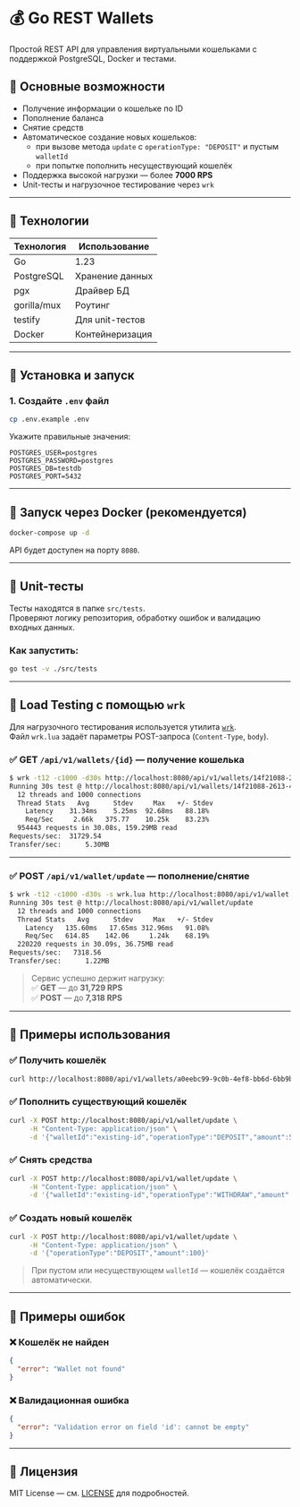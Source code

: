 # 💰 Go REST Wallets

Простой REST API для управления виртуальными кошельками с поддержкой PostgreSQL, Docker и тестами.

## 📌 Основные возможности

- Получение информации о кошельке по ID
- Пополнение баланса
- Снятие средств
- Автоматическое создание новых кошельков:
  - при вызове метода `update` с `operationType: "DEPOSIT"` и пустым `walletId`
  - при попытке пополнить несуществующий кошелёк
- Поддержка высокой нагрузки — более **7000 RPS**
- Unit-тесты и нагрузочное тестирование через `wrk`

---

## 🧩 Технологии

| Технология | Использование |
|------------|----------------|
| Go         | 1.23           |
| PostgreSQL | Хранение данных |
| pgx        | Драйвер БД     |
| gorilla/mux| Роутинг        |
| testify    | Для unit-тестов |
| Docker     | Контейнеризация |

---

## 🔧 Установка и запуск

### 1. Создайте `.env` файл

```bash
cp .env.example .env
```

Укажите правильные значения:

```env
POSTGRES_USER=postgres
POSTGRES_PASSWORD=postgres
POSTGRES_DB=testdb
POSTGRES_PORT=5432
```

---

## 🚀 Запуск через Docker (рекомендуется)

```bash
docker-compose up -d
```

API будет доступен на порту `8080`.

---

## 🧪 Unit-тесты

Тесты находятся в папке `src/tests`.  
Проверяют логику репозитория, обработку ошибок и валидацию входных данных.

### Как запустить:

```bash
go test -v ./src/tests
```

---

## 🧱 Load Testing с помощью `wrk`

Для нагрузочного тестирования используется утилита [`wrk`](https://github.com/wg/wrk ).  
Файл `wrk.lua` задаёт параметры POST-запроса (`Content-Type`, `body`).

### ✅ GET `/api/v1/wallets/{id}` — получение кошелька

```bash
$ wrk -t12 -c1000 -d30s http://localhost:8080/api/v1/wallets/14f21088-2613-430d-b412-f82ce3559dcd
Running 30s test @ http://localhost:8080/api/v1/wallets/14f21088-2613-430d-b412-f82ce3559dcd
  12 threads and 1000 connections
  Thread Stats   Avg      Stdev     Max   +/- Stdev
    Latency    31.34ms    5.25ms  92.68ms   88.18%
    Req/Sec     2.66k   375.77    10.25k    83.23%
  954443 requests in 30.08s, 159.29MB read
Requests/sec:  31729.54
Transfer/sec:      5.30MB
```

---

### ✅ POST `/api/v1/wallet/update` — пополнение/снятие

```bash
$ wrk -t12 -c1000 -d30s -s wrk.lua http://localhost:8080/api/v1/wallet
Running 30s test @ http://localhost:8080/api/v1/wallet/update
  12 threads and 1000 connections
  Thread Stats   Avg      Stdev     Max   +/- Stdev
    Latency   135.60ms   17.65ms 312.96ms   91.08%
    Req/Sec   614.85    142.06     1.24k    68.19%
  220220 requests in 30.09s, 36.75MB read
Requests/sec:   7318.56
Transfer/sec:      1.22MB
```

> Сервис успешно держит нагрузку:  
> ✅ **GET** — до **31,729 RPS**  
> ✅ **POST** — до **7,318 RPS**

---

## 🧪 Примеры использования

### ✅ Получить кошелёк

```bash
curl http://localhost:8080/api/v1/wallets/a0eebc99-9c0b-4ef8-bb6d-6bb9bd380a11
```

### ✅ Пополнить существующий кошелёк

```bash
curl -X POST http://localhost:8080/api/v1/wallet/update \
     -H "Content-Type: application/json" \
     -d '{"walletId":"existing-id","operationType":"DEPOSIT","amount":50}'
```

### ✅ Снять средства

```bash
curl -X POST http://localhost:8080/api/v1/wallet/update \
     -H "Content-Type: application/json" \
     -d '{"walletId":"existing-id","operationType":"WITHDRAW","amount":30}'
```

### ✅ Создать новый кошелёк

```bash
curl -X POST http://localhost:8080/api/v1/wallet/update \
     -H "Content-Type: application/json" \
     -d '{"operationType":"DEPOSIT","amount":100}'
```

> При пустом или несуществующем `walletId` — кошелёк создаётся автоматически.

---

## 🧪 Примеры ошибок

### ❌ Кошелёк не найден

```json
{
  "error": "Wallet not found"
}
```

### ❌ Валидационная ошибка

```json
{
  "error": "Validation error on field 'id': cannot be empty"
}
```

---

## 📄 Лицензия

MIT License — см. [LICENSE](LICENSE) для подробностей.
